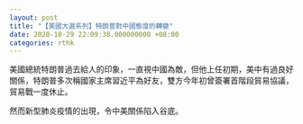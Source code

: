 ```yaml
---
layout: post
title: "【美國大選系列】特朗普對中國態度的轉變"
date: 2020-10-29 22:09:38.000000000 +08:00
categories: rthk
---
```


美國總統特朗普過去給人的印象，一直視中國為敵，但他上任初期，美中有過良好關係，特朗普多次稱國家主席習近平為好友，雙方今年初曾簽署首階段貿易協議，貿易戰一度休止。

然而新型肺炎疫情的出現，令中美關係陷入谷底。
